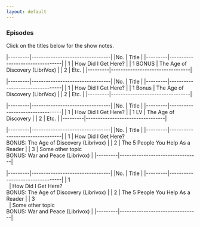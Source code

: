 ```yaml
---
layout: default
---
```

### Episodes
Click on the titles below for the show notes.

|---------|---------------------------------|
|No.      | Title                           |
|---------|---------------------------------|
| 1       | How Did I Get Here?             |
| 1 BONUS | The Age of Discovery (LibriVox) |
| 2       | Etc.                            |
|---------|---------------------------------|

|---------|---------------------------------|
|No.      | Title                           |
|---------|---------------------------------|
| 1       | How Did I Get Here?             |
| 1 Bonus | The Age of Discovery (LibriVox) |
| 2       | Etc.                            |
|---------|---------------------------------|

|---------|---------------------------------|
|No.      | Title                           |
|---------|---------------------------------|
| 1       | How Did I Get Here?             |
| 1 LV    | The Age of Discovery            |
| 2       | Etc.                            |
|---------|---------------------------------|

|---------|---------------------------------|
|No.      | Title                           |
|---------|---------------------------------|
| 1       | How Did I Get Here?<br>BONUS: The Age of Discovery (Librivox)            |
| 2       | The 5 People You Help As a Reader |
| 3       | Some other topic<br>BONUS: War and Peace (Librivox)                            |
|---------|---------------------------------|

|---------|---------------------------------|
|No.      | Title                           |
|---------|---------------------------------|
| 1<br>&nbsp;       | How Did I Get Here?<br>BONUS: The Age of Discovery (Librivox)            |
| 2       | The 5 People You Help As a Reader |
| 3<br>&nbsp;       | Some other topic<br>BONUS: War and Peace (Librivox)                            |
|---------|---------------------------------|

